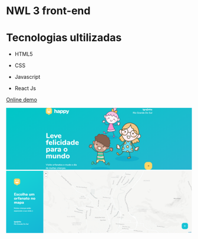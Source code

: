 # NWL 3 front-end
<h1>Tecnologias ultilizadas</h1>
<ul>
  <li>
    <p>HTML5</p>
  </li>
   <li>
    <p>CSS</p>
  </li>
   <li>
    <p>Javascript</p>
  </li>
   <li>
    <p>React Js</p>
  </li>
</ul>
<p><a href="https://evertonwingert.github.io/passwordGenerator-JavaScript" target="_blank">Online demo</a></p>

![](src/images/amostra_.png)
![](src/images/amostra2.png)
